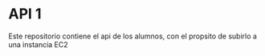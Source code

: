 # API 1
Este repositorio contiene el api de los alumnos, con el propsito de subirlo a una instancia EC2